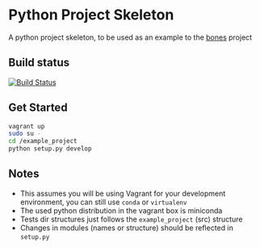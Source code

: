 # Python Project Skeleton

A python project skeleton, to be used as an example to the [bones](https://github.com/marghidanu/bones) project


## Build status

[![Build Status](https://travis-ci.org/marghidanu/bones.svg?branch=master)](https://travis-ci.org/tarekmehrez/python-project-skeleton)


## Get Started

```bash
vagrant up
sudo su -
cd /example_project
python setup.py develop
```

## Notes

- This assumes you will be using Vagrant for your development environment, you can still use ```conda``` or ```virtualenv```
- The used python distribution in the vagrant box is miniconda
- Tests dir structures just follows the ```example_project``` (src) structure
- Changes in modules (names or structure) should be reflected in ```setup.py``` 
